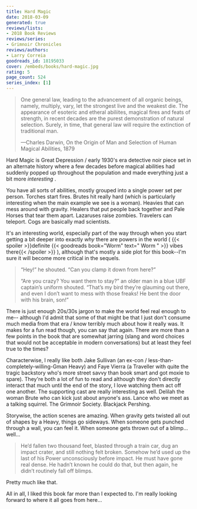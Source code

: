 ```yaml
---
title: Hard Magic
date: 2018-03-09
generated: true
reviews/lists:
- 2018 Book Reviews
reviews/series:
- Grimnoir Chronicles
reviews/authors:
- Larry Correia
goodreads_id: 18195033
cover: /embeds/books/hard-magic.jpg
rating: 5
page_count: 524
series_index: [1]
---
```

>  One general law, leading to the advancement of all organic beings, namely, multiply, vary, let the strongest live and the weakest die. The appearance of esoteric and etheral abiliites, magical fires and feats of strength, in recent decades are the purest demonstration of natural selection. Surely, in time, that general law will require the extinction of traditional man.  
>
>  —Charles Darwin, On the Origin of Man and Selection of Human Magical Abilities, 1879  

<!--more-->

Hard Magic is Great Depression / early 1930's era detective noir piece set in an alternate history where a few decades before magical abilities had suddenly popped up throughout the population and made everything just a bit more _interesting_ .  

You have all sorts of abilities, mostly grouped into a single power set per person. Torches start fires. Brutes hit really hard (which is particularly interesting when the main example we see is a woman). Heavies that can mess around with gravity. Healers that put people back together and Pale Horses that tear them apart. Lazaruses raise zombies. Travelers can teleport. Cogs are basically mad scientists.  

It's an interesting world, especially part of the way through when you start getting a bit deeper into exactly _why_ there are powers in the world (  {{< spoiler >}}definite {{< goodreads book="Worm" text=" Worm " >}} vibes there{{< /spoiler >}}  ), although that's mostly a side plot for this book--I'm sure it will become more critical in the sequels.  

>  “Hey!” he shouted. “Can you clamp it down from here?”  
>
>  “Are you crazy? You want them to stay?” an older man in a blue UBF captain’s uniform shouted. “That’s my bird they’re glauming out there, and even I don’t want to mess with those freaks! He bent the door with his brain, son!”  

There is just enough 20s/30s jargon to make the world feel real enough to me-- although I'd admit that some of that might be that I just don't consume much media from that era / know terribly much about how it really was. It makes for a fun read though, you can say that again. There are more than a few points in the book that are somewhat jarring (slang and word choices that would not be acceptable in modern conversations) but at least they feel true to the times?  

Characterwise, I really like both Jake Sullivan (an ex-con / less-than- completely-willing-Gman Heavy) and Faye Vierra (a Traveller with quite the tragic backstory who's more street savvy than book smart and got moxie to spare). They're both a lot of fun to read and although they don't directly interact that much until the end of the story, I love watching them act off one another. The supporting cast are really interesting as well. Delilah the woman Brute who can kick just about anyone's ass. Lance who we meet as a talking squirrel. The Grimnoir Society. Blackjack Pershing.  

Storywise, the action scenes are amazing. When gravity gets twisted all out of shapes by a Heavy, things go sideways. When someone gets punched through a wall, you can feel it. When someone gets thrown out of a blimp... well...  

> He’d fallen two thousand feet, blasted through a train car, dug an impact crater, and still nothing felt broken. Somehow he’d used up the last of his Power unconsciously before impact. He must have gone real dense. He hadn’t known he could do that, but then again, he didn’t routinely fall off blimps.

Pretty much like that.  

All in all, I liked this book far more than I expected to. I'm really looking forward to where it all goes from here...